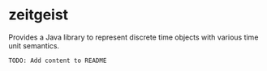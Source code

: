 # zeitgeist

Provides a Java library to represent discrete time objects with various time unit semantics.

`TODO: Add content to README`
